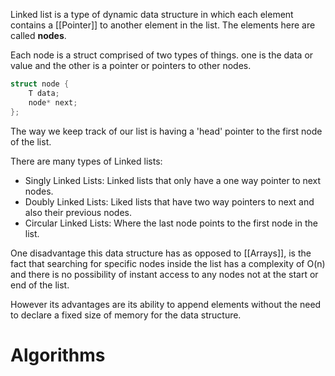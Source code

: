 Linked list is a type of dynamic data structure in which each element contains a [[Pointer]] to another element in the list. The elements here are called **nodes**.

Each node is a struct comprised of two types of things. one is the data or value and the other is a pointer or pointers to other nodes.

```C
struct node {
	T data;
	node* next;
};
```

The way we keep track of our list is having a 'head' pointer to the first node of the list.

There are many types of Linked lists:

* Singly Linked Lists: Linked lists that only have a one way pointer to next nodes.
* Doubly Linked Lists: Liked lists that have two way pointers to next and also their previous nodes.
* Circular Linked Lists: Where the last node points to the first node in the list.

One disadvantage this data structure has as opposed to [[Arrays]], is the fact that searching for specific nodes inside the list has a complexity of O(n) and there is no possibility of instant access to any nodes not at the start or end of the list.

However its advantages are its ability to append elements without the need to declare a fixed size of memory for the data structure.

# Algorithms

